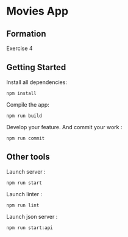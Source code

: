 # Movies App

## Formation

Exercise 4

## Getting Started

Install all dependencies:

```
npm install
```

Compile the app:

```
npm run build
```

Develop your feature.
And commit your work :

```
npm run commit
```

## Other tools

Launch server :

```
npm run start
```

Launch linter :

```
npm run lint
```

Launch json server :

```
npm run start:api
```
